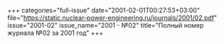 +++
categories="full-issue"
date="2001-02-01T00:27:53+03:00"
file="https://static.nuclear-power-engineering.ru/journals/2001/02.pdf"
issue="2001-02"
issue_name="2001 - №02"
title="Полный номер журнала №02 за 2001 год"
+++